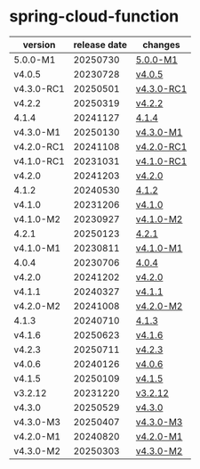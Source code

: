 # spring-cloud-function	


|version|release date|changes|
|---|---|---|
|5.0.0-M1|20250730|[5.0.0-M1](./5.0.0-M1-20250730.md)|
|v4.0.5|20230728|[v4.0.5](./v4.0.5-20230728.md)|
|v4.3.0-RC1|20250501|[v4.3.0-RC1](./v4.3.0-RC1-20250501.md)|
|v4.2.2|20250319|[v4.2.2](./v4.2.2-20250319.md)|
|4.1.4|20241127|[4.1.4](./4.1.4-20241127.md)|
|v4.3.0-M1|20250130|[v4.3.0-M1](./v4.3.0-M1-20250130.md)|
|v4.2.0-RC1|20241108|[v4.2.0-RC1](./v4.2.0-RC1-20241108.md)|
|v4.1.0-RC1|20231031|[v4.1.0-RC1](./v4.1.0-RC1-20231031.md)|
|v4.2.0|20241203|[v4.2.0](./v4.2.0-20241203.md)|
|4.1.2|20240530|[4.1.2](./4.1.2-20240530.md)|
|v4.1.0|20231206|[v4.1.0](./v4.1.0-20231206.md)|
|v4.1.0-M2|20230927|[v4.1.0-M2](./v4.1.0-M2-20230927.md)|
|4.2.1|20250123|[4.2.1](./4.2.1-20250123.md)|
|v4.1.0-M1|20230811|[v4.1.0-M1](./v4.1.0-M1-20230811.md)|
|4.0.4|20230706|[4.0.4](./4.0.4-20230706.md)|
|v4.2.0|20241202|[v4.2.0](./v4.2.0-20241202.md)|
|v4.1.1|20240327|[v4.1.1](./v4.1.1-20240327.md)|
|v4.2.0-M2|20241008|[v4.2.0-M2](./v4.2.0-M2-20241008.md)|
|4.1.3|20240710|[4.1.3](./4.1.3-20240710.md)|
|v4.1.6|20250623|[v4.1.6](./v4.1.6-20250623.md)|
|v4.2.3|20250711|[v4.2.3](./v4.2.3-20250711.md)|
|v4.0.6|20240126|[v4.0.6](./v4.0.6-20240126.md)|
|v4.1.5|20250109|[v4.1.5](./v4.1.5-20250109.md)|
|v3.2.12|20231220|[v3.2.12](./v3.2.12-20231220.md)|
|v4.3.0|20250529|[v4.3.0](./v4.3.0-20250529.md)|
|v4.3.0-M3|20250407|[v4.3.0-M3](./v4.3.0-M3-20250407.md)|
|v4.2.0-M1|20240820|[v4.2.0-M1](./v4.2.0-M1-20240820.md)|
|v4.3.0-M2|20250303|[v4.3.0-M2](./v4.3.0-M2-20250303.md)|
